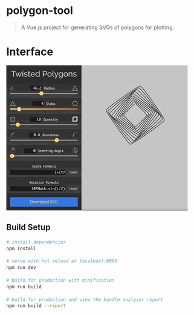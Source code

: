 # polygon-tool

> A Vue.js project for generating SVGs of polygons for plotting.

# Interface

![Video](docs/polygontool.gif)

## Build Setup

``` bash
# install dependencies
npm install

# serve with hot reload at localhost:8080
npm run dev

# build for production with minification
npm run build

# build for production and view the bundle analyzer report
npm run build --report
```
